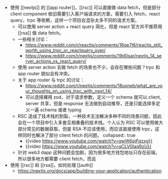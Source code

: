 - 使用 [[nextjs]] 的 [[app router]]，[[rsc]] 可以直接做 data fetch，但是部分 client component 依旧需要引入客户端请求的方案，需要引入 fetch，react query，trpc 等依赖，这样一个项目会混杂太多不同的请求方案。
	- 可以使用 server action + react query 简化，但是 react 官方并不推荐用 [[rsa]] 做 data fetch。
	- 一些相关讨论：
		- https://www.reddit.com/r/reactjs/comments/16qe7l6/reactjs_still_worth_using_trpc_or_reactquery_over/
		- https://www.reddit.com/r/nextjs/comments/19d0sar/nextjs_14_server_actions_vs_react_query/
	- 使用 server action 去做 fetch 的场景也不少，会存在哪些问题？trpc 和 app router 貌似会有冲突。
	- 关于 app router 与 trpc 的讨论：
		- https://www.reddit.com/r/nextjs/comments/18uxneb/what_are_your_thoughts_on_using_trpc_with_next_14/
		- 可以选择裸用 zod，对于请求参数，定义一个 schema 就可以 client, server 共享，但是 response 无法做到自动推导，还是只能选择多定义一遍 schema 或者 typing
	- RSC 造成了技术栈的割裂，一种技术无法解决多种不同的场景问题，因此会在一个项目中引入多套互相重叠的技术栈。个人认为 RSC 可以使用做大部分常见的数据获取，但是 RSA 不应该使用，而应该直接使用 trpc，这样同时也解决了部分 client fetch 的问题。
	  collapsed:: true
		- {{video https://www.youtube.com/watch?v=qwW6pjFqzxg}}
		- {{video https://www.youtube.com/watch?v=qCLV0Iaq9zU}}
	- 针对 web3 dapp 这种问题会加剧，因为很多地方钱包地址只存在前端，所以很多地方都需要 client fetch，而且
- 使用 [[rsc]] 和 [[rsa]]，如何处理 [[auth]]
	- https://nextjs.org/docs/app/building-your-application/authentication